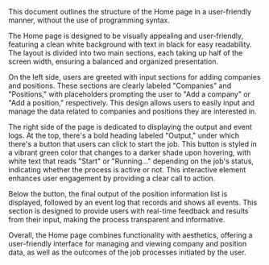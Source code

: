 This document outlines the structure of the Home page in a user-friendly manner, without the use of programming syntax.

The Home page is designed to be visually appealing and user-friendly, featuring a clean white background with text in black for easy readability. The layout is divided into two main sections, each taking up half of the screen width, ensuring a balanced and organized presentation.

On the left side, users are greeted with input sections for adding companies and positions. These sections are clearly labeled "Companies" and "Positions," with placeholders prompting the user to "Add a company" or "Add a position," respectively. This design allows users to easily input and manage the data related to companies and positions they are interested in.

The right side of the page is dedicated to displaying the output and event logs. At the top, there's a bold heading labeled "Output," under which there's a button that users can click to start the job. This button is styled in a vibrant green color that changes to a darker shade upon hovering, with white text that reads "Start" or "Running..." depending on the job's status, indicating whether the process is active or not. This interactive element enhances user engagement by providing a clear call to action.

Below the button, the final output of the position information list is displayed, followed by an event log that records and shows all events. This section is designed to provide users with real-time feedback and results from their input, making the process transparent and informative.

Overall, the Home page combines functionality with aesthetics, offering a user-friendly interface for managing and viewing company and position data, as well as the outcomes of the job processes initiated by the user.

